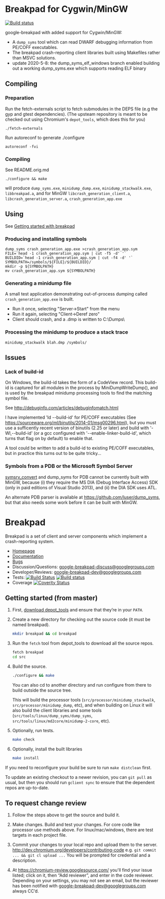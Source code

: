 # Breakpad for Cygwin/MinGW

[![Build status](https://ci.appveyor.com/api/projects/status/xp2os1r0m569a470/branch/pecoff-dwarf-on-git-20160304?svg=true)](https://ci.appveyor.com/project/jon-turney/google-breakpad)

google-breakpad with added support for Cygwin/MinGW:
- A `dump_syms` tool which can read DWARF debugging information from PE/COFF executables.
- The breakpad crash-reporting client libraries built using Makefiles rather than MSVC solutions.
- update 2020-5-8: the dump_syms_elf_windows branch enabled building out a working dump_syms.exe which supports reading ELF binary

## Compiling

### Preparation

Run the fetch-externals script to fetch submodules in the DEPS file (e.g the gyp and gtest dependencies).
(The upsteam repository is meant to be checked out using Chromium's `depot_tools`, which does this for you)

```
./fetch-externals
```

Run autoreconf to generate ./configure

````
autoreconf -fvi
````

### Compiling

See README.orig.md

````
./configure && make
````

will produce `dump_syms.exe`, `minidump_dump.exe`, `minidump_stackwalk.exe`, `libbreakpad.a`,
and for MinGW `libcrash_generation_client.a`, `libcrash_generation_server.a`, `crash_generation_app.exe`

## Using

See [Getting started with breakpad](https://chromium.googlesource.com/breakpad/breakpad/+/master/docs/getting_started_with_breakpad.md)

### Producing and installing symbols

````
dump_syms crash_generation_app.exe >crash_generation_app.sym
FILE=`head -1 crash_generation_app.sym | cut -f5 -d' '`
BUILDID=`head -1 crash_generation_app.sym | cut -f4 -d' '`
SYMBOLPATH=/symbols/${FILE}/${BUILDID}/
mkdir -p ${SYMBOLPATH}
mv crash_generation_app.sym ${SYMBOLPATH}
````

### Generating a minidump file

A small test application demonstrating out-of-process dumping called
`crash_generation_app.exe` is built.

- Run it once, selecting "Server->Start" from the menu
- Run it again, selecting "Client->Deref zero"
- Client should crash, and a .dmp is written to C:\Dumps\

### Processing the minidump to produce a stack trace

````
minidump_stackwalk blah.dmp /symbols/
````

## Issues

### Lack of build-id

On Windows, the build-id takes the form of a CodeView record.
This build-id is captured for all modules in the process by MiniDumpWriteDump(),
and is used by the breakpad minidump processing tools to find the matching
symbol file.

See http://debuginfo.com/articles/debuginfomatch.html

I have implemented 'ld --build-id' for PE/COFF executables (See
https://sourceware.org/ml/binutils/2014-01/msg00296.html), but you must use a
sufficently recent version of binutils (2.25 or later) and build with
'-Wl,--build-id' (or a gcc configured with '--enable-linker-build-id', which
turns that flag on by default) to enable that.

A tool could be written to add a build-id to existing PE/COFF executables, but in
practice this turns out to be quite tricky...

### Symbols from a PDB or the Microsoft Symbol Server

<a href="http://hg.mozilla.org/users/tmielczarek_mozilla.com/fetch-win32-symbols">
symsrv_convert</a> and dump_syms for PDB cannot be currently built with MinGW,
because (i) they require the MS DIA (Debug Interface Access) SDK (only in paid
editions of Visual Studio 2013), and (ii) the DIA SDK uses ATL.

An alternate PDB parser is available at https://github.com/luser/dump_syms, but
that also needs some work before it can be built with MinGW.

# Breakpad

Breakpad is a set of client and server components which implement a
crash-reporting system.

* [Homepage](https://chromium.googlesource.com/breakpad/breakpad/)
* [Documentation](https://chromium.googlesource.com/breakpad/breakpad/+/master/docs/)
* [Bugs](https://bugs.chromium.org/p/google-breakpad/)
* Discussion/Questions: [google-breakpad-discuss@googlegroups.com](https://groups.google.com/d/forum/google-breakpad-discuss)
* Developer/Reviews: [google-breakpad-dev@googlegroups.com](https://groups.google.com/d/forum/google-breakpad-dev)
* Tests: [![Build Status](https://travis-ci.org/google/breakpad.svg?branch=master)](https://travis-ci.org/google/breakpad) [![Build status](https://ci.appveyor.com/api/projects/status/eguv4emv2rhq68u2?svg=true)](https://ci.appveyor.com/project/vapier/breakpad)
* Coverage [![Coverity Status](https://scan.coverity.com/projects/9215/badge.svg)](https://scan.coverity.com/projects/google-breakpad)

## Getting started (from master)

1.  First, [download depot_tools](http://dev.chromium.org/developers/how-tos/install-depot-tools)
    and ensure that they’re in your `PATH`.

2.  Create a new directory for checking out the source code (it must be named
    breakpad).

    ```sh
    mkdir breakpad && cd breakpad
    ```

3.  Run the `fetch` tool from depot_tools to download all the source repos.

    ```sh
    fetch breakpad
    cd src
    ```

4.  Build the source.

    ```sh
    ./configure && make
    ```

    You can also cd to another directory and run configure from there to build
    outside the source tree.

    This will build the processor tools (`src/processor/minidump_stackwalk`,
    `src/processor/minidump_dump`, etc), and when building on Linux it will
    also build the client libraries and some tools
    (`src/tools/linux/dump_syms/dump_syms`,
    `src/tools/linux/md2core/minidump-2-core`, etc).

5.  Optionally, run tests.

    ```sh
    make check
    ```

6.  Optionally, install the built libraries

    ```sh
    make install
    ```

If you need to reconfigure your build be sure to run `make distclean` first.

To update an existing checkout to a newer revision, you can
`git pull` as usual, but then you should run `gclient sync` to ensure that the
dependent repos are up-to-date.

## To request change review

1.  Follow the steps above to get the source and build it.

2.  Make changes. Build and test your changes.
    For core code like processor use methods above.
    For linux/mac/windows, there are test targets in each project file.

3.  Commit your changes to your local repo and upload them to the server.
    http://dev.chromium.org/developers/contributing-code
    e.g. `git commit ... && git cl upload ...`
    You will be prompted for credential and a description.

4.  At https://chromium-review.googlesource.com/ you'll find your issue listed;
    click on it, then “Add reviewer”, and enter in the code reviewer. Depending
    on your settings, you may not see an email, but the reviewer has been
    notified with google-breakpad-dev@googlegroups.com always CC’d.
